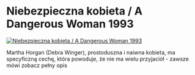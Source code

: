Niebezpieczna kobieta / A Dangerous Woman 1993 
=============
[![Niebezpieczna kobieta / A Dangerous Woman 1993 ](http://vidos.pl/images/player.gif)](http://vidos.pl/niebezpieczna-kobieta-a-dangerous-woman-1993)

 Martha Horgan (Debra Winger), prostoduszna i naiwna kobieta, ma specyficzną cechę, która powoduje, że nie ma wielu przyjaciół - zawsze mówi zobacz pełny opis
